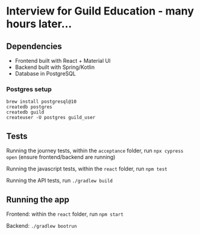 # Interview for Guild Education - many hours later...

## Dependencies
- Frontend built with React + Material UI
- Backend built with Spring/Kotlin
- Database in PostgreSQL

### Postgres setup
```
brew install postgresql@10
createdb postgres
createdb guild
createuser -U postgres guild_user
```

## Tests

Running the journey tests, within the `acceptance` folder, run `npx cypress open` (ensure frontend/backend are running)

Running the javascript tests, within the `react` folder, run `npm test`

Running the API tests, run `./gradlew build`

## Running the app

Frontend: within the `react` folder, run `npm start`

Backend: `./gradlew bootrun`